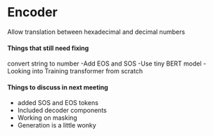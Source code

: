 # Encoder
Allow translation between hexadecimal and decimal numbers


#### Things that still need fixing

convert string to number
-Add EOS and SOS
-Use tiny BERT model
-Looking into Training transformer from scratch

#### Things to discuss in next meeting

- added SOS and EOS tokens
- Included decoder components
- Working on masking
- Generation is a little wonky 